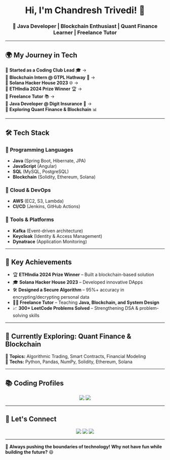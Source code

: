<h1 align="center">Hi, I'm Chandresh Trivedi! 👋</h1>
<h3 align="center">🚀 Java Developer | Blockchain Enthusiast | Quant Finance Learner | Freelance Tutor</h3>

---

## 🌍 **My Journey in Tech**
📍 **Started as a Coding Club Lead** 🎓 →  
📍 **Blockchain Intern @ GTPL Hathway** 🔗 →  
📍 **Solana Hacker House 2023** 🌐 →  
📍 **ETHIndia 2024 Prize Winner** 🏆 →  
📍 **Freelance Tutor** 📚 →  
📍 **Java Developer @ Digit Insurance** 🚀 →  
📍 **Exploring Quant Finance & Blockchain** 📊  

---

## 🛠 **Tech Stack**
### 🔹 **Programming Languages**
- **Java** (Spring Boot, Hibernate, JPA)
- **JavaScript** (Angular)
- **SQL** (MySQL, PostgreSQL)
- **Blockchain** (Solidity, Ethereum, Solana)

### 🔹 **Cloud & DevOps**
- **AWS** (EC2, S3, Lambda)
- **CI/CD** (Jenkins, GitHub Actions)

### 🔹 **Tools & Platforms**
- **Kafka** (Event-driven architecture)
- **Keycloak** (Identity & Access Management)
- **Dynatrace** (Application Monitoring)
  
---

## 🌟 **Key Achievements**
- 🏆 **ETHIndia 2024 Prize Winner** – Built a blockchain-based solution
- 🎓 **Solana Hacker House 2023** – Developed innovative DApps
- 🛠 **Designed a Secure Algorithm** – 95%+ accuracy in encrypting/decrypting personal data
- 👨‍🏫 **Freelance Tutor** – Teaching **Java, Blockchain, and System Design**
- 📈 **300+ LeetCode Problems Solved** – Strengthening DSA & problem-solving skills

---

## 🔬 **Currently Exploring: Quant Finance & Blockchain**
🔹 **Topics:** Algorithmic Trading, Smart Contracts, Financial Modeling  
🔹 **Techs:** Python, Pandas, NumPy, Solidity, Ethereum, Solana  

---

## 📚 **Coding Profiles**
<p align="center">
  <a href="https://leetcode.com/u/chandresh001/"><img src="https://img.shields.io/badge/LeetCode-FFA116?style=for-the-badge&logo=leetcode&logoColor=black"></a>
  <a href="https://github.com/chandresh2727"><img src="https://img.shields.io/badge/GitHub-181717?style=for-the-badge&logo=github&logoColor=white"></a>
</p>

---

## 🤝 **Let's Connect**
<p align="center">
  <a href="mailto:chandreshkumartrivedi5@gmail.com"><img src="https://img.shields.io/badge/Email-D14836?style=for-the-badge&logo=gmail&logoColor=white"></a>
  <a href="https://www.linkedin.com/in/chandresh-trivedi-24021b215/"><img src="https://img.shields.io/badge/LinkedIn-0077B5?style=for-the-badge&logo=linkedin&logoColor=white"></a>
  <a href="https://chandresh-trivedi.vercel.app/index.html"><img src="https://img.shields.io/badge/Portfolio-24292E?style=for-the-badge&logo=vercel&logoColor=white"></a>
</p>

---

🚀 **Always pushing the boundaries of technology!** **Why not have fun while building the future?** 😄

